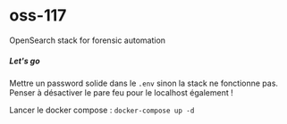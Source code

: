 # oss-117
OpenSearch stack for forensic automation

##### Let's go

Mettre un password solide dans le `.env` sinon la stack ne fonctionne pas.
Penser à désactiver le pare feu pour le localhost également !

Lancer le docker compose : `docker-compose up -d`